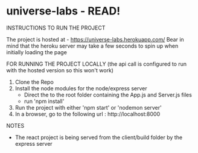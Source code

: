 # universe-labs - READ!
 
INSTRUCTIONS TO RUN THE PROJECT

The project is hosted at - https://universe-labs.herokuapp.com/
Bear in mind that the heroku server may take a few seconds to spin up when initially loading the page




FOR RUNNING THE PROJECT LOCALLY (the api call is configured to run with the hosted version so this won't work)

1. Clone the Repo
2. Install the node modules for the node/express server
   - Direct the to the root folder containing the App.js and Server.js files
   - run 'npm install'
3. Run the project with either 'npm start' or 'nodemon server'
4. In a browser, go to the following url : http://localhost:8000


NOTES
- The react project is being served from the client/build folder by the express server

